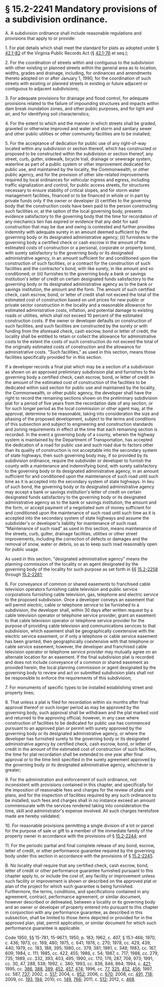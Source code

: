 # § 15.2-2241 Mandatory provisions of a subdivision ordinance.

<p>A. A subdivision ordinance shall include reasonable regulations and provisions that apply to or provide:</p><p>1. For plat details which shall meet the standard for plats as adopted under § <a href='http://law.lis.virginia.gov/vacode/42.1-82/'>42.1-82</a> of the Virginia Public Records Act (§ <a href='http://law.lis.virginia.gov/vacode/42.1-76/'>42.1-76</a> et seq.);</p><p>2. For the coordination of streets within and contiguous to the subdivision with other existing or planned streets within the general area as to location, widths, grades and drainage, including, for ordinances and amendments thereto adopted on or after January 1, 1990, for the coordination of such streets with existing or planned streets in existing or future adjacent or contiguous to adjacent subdivisions;</p><p>3. For adequate provisions for drainage and flood control, for adequate provisions related to the failure of impounding structures and impacts within dam break inundation zones, and other public purposes, and for light and air, and for identifying soil characteristics;</p><p>4. For the extent to which and the manner in which streets shall be graded, graveled or otherwise improved and water and storm and sanitary sewer and other public utilities or other community facilities are to be installed;</p><p>5. For the acceptance of dedication for public use of any right-of-way located within any subdivision or section thereof, which has constructed or proposed to be constructed within the subdivision or section thereof, any street, curb, gutter, sidewalk, bicycle trail, drainage or sewerage system, waterline as part of a public system or other improvement dedicated for public use, and maintained by the locality, the Commonwealth, or other public agency, and for the provision of other site-related improvements required by local ordinances for vehicular ingress and egress, including traffic signalization and control, for public access streets, for structures necessary to ensure stability of critical slopes, and for storm water management facilities, financed or to be financed in whole or in part by private funds only if the owner or developer (i) certifies to the governing body that the construction costs have been paid to the person constructing such facilities or, at the option of the local governing body, presents evidence satisfactory to the governing body that the time for recordation of any mechanics lien has expired or evidence that any debt for said construction that may be due and owing is contested and further provides indemnity with adequate surety in an amount deemed sufficient by the governing body or its designated administrative agency; (ii) furnishes to the governing body a certified check or cash escrow in the amount of the estimated costs of construction or a personal, corporate or property bond, with surety satisfactory to the governing body or its designated administrative agency, in an amount sufficient for and conditioned upon the construction of such facilities, or a contract for the construction of such facilities and the contractor's bond, with like surety, in like amount and so conditioned; or (iii) furnishes to the governing body a bank or savings institution's letter of credit on certain designated funds satisfactory to the governing body or its designated administrative agency as to the bank or savings institution, the amount and the form. The amount of such certified check, cash escrow, bond, or letter of credit shall not exceed the total of the estimated cost of construction based on unit prices for new public or private sector construction in the locality and a reasonable allowance for estimated administrative costs, inflation, and potential damage to existing roads or utilities, which shall not exceed 10 percent of the estimated construction costs. If the owner or developer defaults on construction of such facilities, and such facilities are constructed by the surety or with funding from the aforesaid check, cash escrow, bond or letter of credit, the locality shall be entitled to retain or collect the allowance for administrative costs to the extent the costs of such construction do not exceed the total of the originally estimated costs of construction and the allowance for administrative costs. "Such facilities," as used in this section, means those facilities specifically provided for in this section.</p><p>If a developer records a final plat which may be a section of a subdivision as shown on an approved preliminary subdivision plat and furnishes to the governing body a certified check, cash escrow, bond, or letter of credit in the amount of the estimated cost of construction of the facilities to be dedicated within said section for public use and maintained by the locality, the Commonwealth, or other public agency, the developer shall have the right to record the remaining sections shown on the preliminary subdivision plat for a period of five years from the recordation date of any section, or for such longer period as the local commission or other agent may, at the approval, determine to be reasonable, taking into consideration the size and phasing of the proposed development, subject to the terms and conditions of this subsection and subject to engineering and construction standards and zoning requirements in effect at the time that each remaining section is recorded. In the event a governing body of a county, wherein the highway system is maintained by the Department of Transportation, has accepted the dedication of a road for public use and such road due to factors other than its quality of construction is not acceptable into the secondary system of state highways, then such governing body may, if so provided by its subdivision ordinance, require the subdivider or developer to furnish the county with a maintenance and indemnifying bond, with surety satisfactory to the governing body or its designated administrative agency, in an amount sufficient for and conditioned upon the maintenance of such road until such time as it is accepted into the secondary system of state highways. In lieu of such bond, the governing body or its designated administrative agency may accept a bank or savings institution's letter of credit on certain designated funds satisfactory to the governing body or its designated administrative agency as to the bank or savings institution, the amount and the form, or accept payment of a negotiated sum of money sufficient for and conditioned upon the maintenance of such road until such time as it is accepted into the secondary system of state highways and assume the subdivider's or developer's liability for maintenance of such road. "Maintenance of such road" as used in this section, means maintenance of the streets, curb, gutter, drainage facilities, utilities or other street improvements, including the correction of defects or damages and the removal of snow, water or debris, so as to keep such road reasonably open for public usage.</p><p>As used in this section, "designated administrative agency" means the planning commission of the locality or an agent designated by the governing body of the locality for such purpose as set forth in §§ <a href='http://law.lis.virginia.gov/vacode/15.2-2258/'>15.2-2258</a> through <a href='http://law.lis.virginia.gov/vacode/15.2-2261/'>15.2-2261</a>;</p><p>6. For conveyance of common or shared easements to franchised cable television operators furnishing cable television and public service corporations furnishing cable television, gas, telephone and electric service to the proposed subdivision. Once a developer conveys an easement that will permit electric, cable or telephone service to be furnished to a subdivision, the developer shall, within 30 days after written request by a cable television operator or telephone service provider, grant an easement to that cable television operator or telephone service provider for the purpose of providing cable television and communications services to that subdivision, which easement shall be geographically coextensive with the electric service easement, or if only a telephone or cable service easement has been granted, then geographically coextensive with that telephone or cable service easement; however, the developer and franchised cable television operator or telephone service provider may mutually agree on an alternate location for an easement. If the final subdivision plat is recorded and does not include conveyance of a common or shared easement as provided herein, the local planning commission or agent designated by the governing body to review and act on submitted subdivision plats shall not be responsible to enforce the requirements of this subdivision;</p><p>7. For monuments of specific types to be installed establishing street and property lines;</p><p>8. That unless a plat is filed for recordation within six months after final approval thereof or such longer period as may be approved by the governing body, such approval shall be withdrawn and the plat marked void and returned to the approving official; however, in any case where construction of facilities to be dedicated for public use has commenced pursuant to an approved plan or permit with surety approved by the governing body or its designated administrative agency, or where the developer has furnished surety to the governing body or its designated administrative agency by certified check, cash escrow, bond, or letter of credit in the amount of the estimated cost of construction of such facilities, the time for plat recordation shall be extended to one year after final approval or to the time limit specified in the surety agreement approved by the governing body or its designated administrative agency, whichever is greater;</p><p>9. For the administration and enforcement of such ordinance, not inconsistent with provisions contained in this chapter, and specifically for the imposition of reasonable fees and charges for the review of plats and plans, and for the inspection of facilities required by any such ordinance to be installed; such fees and charges shall in no instance exceed an amount commensurate with the services rendered taking into consideration the time, skill and administrator's expense involved. All such charges heretofore made are hereby validated;</p><p>10. For reasonable provisions permitting a single division of a lot or parcel for the purpose of sale or gift to a member of the immediate family of the property owner in accordance with the provisions of § <a href='http://law.lis.virginia.gov/vacode/15.2-2244/'>15.2-2244</a>; and</p><p>11. For the periodic partial and final complete release of any bond, escrow, letter of credit, or other performance guarantee required by the governing body under this section in accordance with the provisions of § <a href='http://law.lis.virginia.gov/vacode/15.2-2245/'>15.2-2245</a>.</p><p>B. No locality shall require that any certified check, cash escrow, bond, letter of credit or other performance guarantee furnished pursuant to this chapter apply to, or include the cost of, any facility or improvement unless such facility or improvement is shown or described on the approved plat or plan of the project for which such guarantee is being furnished. Furthermore, the terms, conditions, and specifications contained in any agreement, contract, performance agreement, or similar document, however described or delineated, between a locality or its governing body and an owner or developer of property entered into pursuant to this chapter in conjunction with any performance guarantee, as described in this subsection, shall be limited to those items depicted or provided for in the approved plan, plat, permit application, or similar document for which such performance guarantee is applicable.</p><p>Code 1950, §§ 15-781, 15-967.1; 1950, p. 183; 1962, c. 407, § 15.1-466; 1970, c. 436; 1973, cc. 169, 480; 1975, c. 641; 1976, c. 270; 1978, cc. 429, 439, 440; 1979, cc. 183, 188, 395; 1980, cc. 379, 381; 1981, c. 348; 1983, cc. 167, 609; 1984, c. 111; 1985, cc. 422, 455; 1986, c. 54; 1987, c. 717; 1988, cc. 279, 735; 1989, cc. 332, 393, 403, 495; 1990, cc. 170, 176, 287, 708, 973; 1991, cc. 30, 47, 288, 538; 1992, c. 380; 1993, cc. 836, 846, 864; 1994, c. <a href='http://lis.virginia.gov/cgi-bin/legp604.exe?941+ful+CHAP0421'>421</a>; 1995, cc. <a href='http://lis.virginia.gov/cgi-bin/legp604.exe?951+ful+CHAP0386'>386</a>, <a href='http://lis.virginia.gov/cgi-bin/legp604.exe?951+ful+CHAP0388'>388</a>, <a href='http://lis.virginia.gov/cgi-bin/legp604.exe?951+ful+CHAP0389'>389</a>, <a href='http://lis.virginia.gov/cgi-bin/legp604.exe?951+ful+CHAP0452'>452</a>, <a href='http://lis.virginia.gov/cgi-bin/legp604.exe?951+ful+CHAP0457'>457</a>, <a href='http://lis.virginia.gov/cgi-bin/legp604.exe?951+ful+CHAP0474'>474</a>; 1996, cc. <a href='http://lis.virginia.gov/cgi-bin/legp604.exe?961+ful+CHAP0077'>77</a>, <a href='http://lis.virginia.gov/cgi-bin/legp604.exe?961+ful+CHAP0325'>325</a>, <a href='http://lis.virginia.gov/cgi-bin/legp604.exe?961+ful+CHAP0452'>452</a>, <a href='http://lis.virginia.gov/cgi-bin/legp604.exe?961+ful+CHAP0456'>456</a>; 1997, cc. 587, <a href='http://lis.virginia.gov/cgi-bin/legp604.exe?971+ful+CHAP0737'>737</a>; 2002, c. <a href='http://lis.virginia.gov/cgi-bin/legp604.exe?021+ful+CHAP0517'>517</a>; 2004, c. <a href='http://lis.virginia.gov/cgi-bin/legp604.exe?041+ful+CHAP0952'>952</a>; 2006, c. <a href='http://lis.virginia.gov/cgi-bin/legp604.exe?061+ful+CHAP0670'>670</a>; 2008, cc. <a href='http://lis.virginia.gov/cgi-bin/legp604.exe?081+ful+CHAP0491'>491</a>, <a href='http://lis.virginia.gov/cgi-bin/legp604.exe?081+ful+CHAP0718'>718</a>; 2009, cc. <a href='http://lis.virginia.gov/cgi-bin/legp604.exe?091+ful+CHAP0193'>193</a>, <a href='http://lis.virginia.gov/cgi-bin/legp604.exe?091+ful+CHAP0194'>194</a>; 2010, cc. <a href='http://lis.virginia.gov/cgi-bin/legp604.exe?101+ful+CHAP0149'>149</a>, <a href='http://lis.virginia.gov/cgi-bin/legp604.exe?101+ful+CHAP0766'>766</a>; 2011, c. <a href='http://lis.virginia.gov/cgi-bin/legp604.exe?111+ful+CHAP0512'>512</a>; 2012, c. <a href='http://lis.virginia.gov/cgi-bin/legp604.exe?121+ful+CHAP0468'>468</a>.</p>